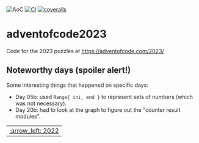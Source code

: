 ![AoC](https://img.shields.io/badge/AoC%20%E2%AD%90-41-yellow)
[![CI](https://github.com/lpenz/adventofcode2023/workflows/CI/badge.svg)](https://github.com/lpenz/adventofcode2023/actions)
[![coveralls](https://coveralls.io/repos/github/lpenz/adventofcode2023/badge.svg?branch=main)](https://coveralls.io/github/lpenz/adventofcode2023?branch=main)

# adventofcode2023

Code for the 2023 puzzles at https://adventofcode.com/2023/


## Noteworthy days (spoiler alert!)

Some interesting things that happened on specific days:

- Day 05b: used `Range{ ini, end }` to represent sets of numbers
  (which was not necessary).
- Day 20b: had to look at the graph to figure out the "counter result
  modules".


<table><tr>
<td><a href="https://github.com/lpenz/adventofcode2022">:arrow_left: 2022</td>
</tr></table>

